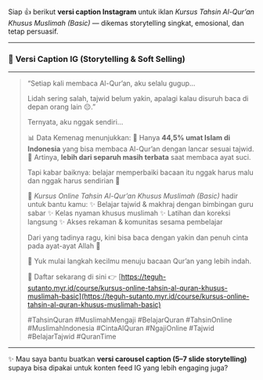 Siap 👍 berikut **versi caption Instagram** untuk iklan *Kursus Tahsin Al-Qur’an Khusus Muslimah (Basic)* — dikemas storytelling singkat, emosional, dan tetap persuasif.

---

### 🌸 **Versi Caption IG (Storytelling & Soft Selling)**

---

> “Setiap kali membaca Al-Qur’an, aku selalu gugup...
>
> Lidah sering salah, tajwid belum yakin,
> apalagi kalau disuruh baca di depan orang lain 😔.”
>
> Ternyata, aku nggak sendiri…
>
> 📊 Data Kemenag menunjukkan:
> 🔹 Hanya **44,5% umat Islam di Indonesia** yang bisa membaca Al-Qur’an dengan lancar sesuai tajwid.
> 🔹 Artinya, **lebih dari separuh masih terbata** saat membaca ayat suci.
>
> Tapi kabar baiknya: belajar memperbaiki bacaan itu nggak harus malu dan nggak harus sendirian 🌷
>
> 💫 *Kursus Online Tahsin Al-Qur’an Khusus Muslimah (Basic)* hadir untuk bantu kamu:
> ✨ Belajar tajwid & makhraj dengan bimbingan guru sabar
> ✨ Kelas nyaman khusus muslimah
> ✨ Latihan dan koreksi langsung
> ✨ Akses rekaman & komunitas sesama pembelajar
>
> Dari yang tadinya ragu, kini bisa baca dengan yakin dan penuh cinta pada ayat-ayat Allah 💖
>
> 🌿 Yuk mulai langkah kecilmu menuju bacaan Qur’an yang lebih indah.
>
> 📖 Daftar sekarang di sini 👉
> [https://teguh-sutanto.myr.id/course/kursus-online-tahsin-al-quran-khusus-muslimah-basic](https://teguh-sutanto.myr.id/course/kursus-online-tahsin-al-quran-khusus-muslimah-basic)
>
> #TahsinQuran #MuslimahMengaji #BelajarQuran #TahsinOnline #MuslimahIndonesia #CintaAlQuran #NgajiOnline #Tajwid #BelajarTajwid #QuranTime

---

✨ Mau saya bantu buatkan **versi carousel caption (5–7 slide storytelling)** supaya bisa dipakai untuk konten feed IG yang lebih engaging juga?
